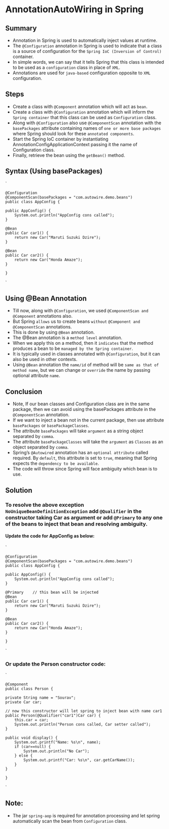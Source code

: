 # AnnotationAutoWiring in Spring

## Summary
- Annotation in Spring is used to automatically inject values at runtime.
- The `@Configuration` annotation in Spring is used to indicate that a class is a source of configuration for the `Spring IoC (Inversion of Control)` container.
- In simple words, we can say that it tells Spring that this class is intended to be used as a `configuration` class in place of `XML`.
- Annotations are used for `java-based` configuration opposite to `XML` configuration.

## Steps
- Create a class with `@Component` annotation which will act as `bean`.
- Create a class with `@Configuration` annotation which will inform the `Spring container` that this class can be used as `Configuration` class.
- Along with `@Configuration` also use `@ComponentScan` annotation with the `basePackages` attribute containing names of `one or more base packages` where Spring should look for these `annotated components`.
- Start the Spring IoC container by instantiating AnnotationConfigApplicationContext passing it the name of Configuration class.
- Finally, retrieve the bean using the `getBean()` method.

## Syntax (Using basePackages)

`

    @Configuration
    @ComponentScan(basePackages = "com.autowire.demo.beans")
    public class AppConfig {

    public AppConfig() {
        System.out.println("AppConfig cons called");
    }

    @Bean
    public Car car1() {
        return new Car("Maruti Suzuki Dzire");
    }

    @Bean
    public Car car2() {
        return new Car("Honda Amaze");
    }

    }
`

## Using @Bean Annotation
- Till now, along with `@Configuration`, we used `@ComponentScan and @Component` annotations also.
- But Spring `allows` us to create beans `without` `@Component and @ComponentScan` annotations.
- This is done by using `@Bean` annotation.
- The @Bean annotation is a `method level` annotation.
- When we apply this on a method, then it `indicates` that the method produces a bean to be `managed by the Spring container`.
- It is typically used in classes annotated with `@Configuration`, but it can also be used in other contexts.
- Using `@Bean` annotation the `name/id` of method will be `same as that of method name`, but we can change or `override` the name by passing optional attribute `name`.

## Conclusion
- Note, If our bean classes and Configuration class are in the same package, then we can avoid using the basePackages attribute in the `@ComponentScan` annotation.
- If we want to inject a bean not in the current package, then use attribute `basePackages` or `basePackageClasses`.
- The attribute `basePackages` will take `argument` as a string object separated by `comma`.
- The attribute `basePackageClasses` will take the `argument` as `Classes` as an object separated by `comma`.
- Spring’s `@Autowired` annotation has an `optional attribute` called required. By `default`, this attribute is set to `true`, meaning that Spring expects the `dependency to be available`.
- The code will throw since Spring will face ambiguity which bean is to use. 

## Solution
### To resolve the above exception `NoUniqueBeanDefinitionException` add `@Qualifier` in the constructor taking Car as argument or add `@Primary` to any one of the beans to inject that bean and resolving ambiguity.
#### Update the code for AppConfig as below:

`

    @Configuration
    @ComponentScan(basePackages = "com.autowire.demo.beans")
    public class AppConfig {

    public AppConfig() {
        System.out.println("AppConfig cons called");
    }

    @Primary    // this bean will be injected
    @Bean
    public Car car1() {
        return new Car("Maruti Suzuki Dzire");
    }

    @Bean
    public Car car2() {
        return new Car("Honda Amaze");
    }

    }
`
### Or update the Person constructor code:
`

    @Component
    public class Person {

    private String name = "Sourav";
    private Car car;

    // now this constructor will let spring to inject bean with name car1 
    public Person(@Qualifier("car1")Car car) {
        this.car = car;
        System.out.println("Person cons called, Car setter called");
    }

    public void display() {
        System.out.printf("Name: %s\n", name);
        if (car==null) {
            System.out.println("No Car");
        } else {
            System.out.printf("Car: %s\n", car.getCarName());
        }
    }

    }
`

## Note:
- The jar `spring-aop` is required for annotation processing and let spring automatically scan the bean from `Configuration` class.